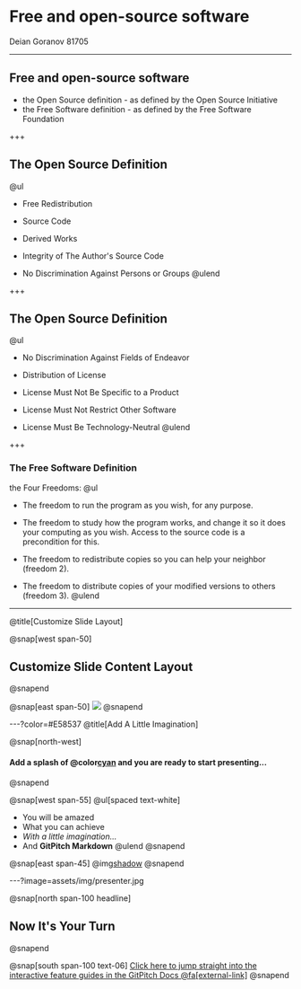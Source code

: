 # Free and open-source software
Deian Goranov 81705

---

## Free and open-source software

- the Open Source definition - as defined by the Open Source Initiative
- the Free Software definition - as defined by the Free Software Foundation

+++

## The Open Source Definition

@ul
- Free Redistribution

- Source Code

- Derived Works

- Integrity of The Author's Source Code

- No Discrimination Against Persons or Groups
@ulend

+++

## The Open Source Definition

@ul
- No Discrimination Against Fields of Endeavor

- Distribution of License

- License Must Not Be Specific to a Product

- License Must Not Restrict Other Software

- License Must Be Technology-Neutral
@ulend

+++

### The Free Software Definition
the Four Freedoms:
@ul
- The freedom to run the program as you wish, for any purpose.

- The freedom to study how the program works, and change it so it does your computing as you wish. Access to the source code is a precondition for this.

- The freedom to redistribute copies so you can help your neighbor (freedom 2).

- The freedom to distribute copies of your modified versions to others (freedom 3).
@ulend

---
@title[Customize Slide Layout]

@snap[west span-50]
## Customize Slide Content Layout
@snapend

@snap[east span-50]
![](assets/img/presentation.png)
@snapend

---?color=#E58537
@title[Add A Little Imagination]

@snap[north-west]
#### Add a splash of @color[cyan](**color**) and you are ready to start presenting...
@snapend

@snap[west span-55]
@ul[spaced text-white]
- You will be amazed
- What you can achieve
- *With a little imagination...*
- And **GitPitch Markdown**
@ulend
@snapend

@snap[east span-45]
@img[shadow](assets/img/conference.png)
@snapend

---?image=assets/img/presenter.jpg

@snap[north span-100 headline]
## Now It's Your Turn
@snapend

@snap[south span-100 text-06]
[Click here to jump straight into the interactive feature guides in the GitPitch Docs @fa[external-link]](https://gitpitch.com/docs/getting-started/tutorial/)
@snapend

